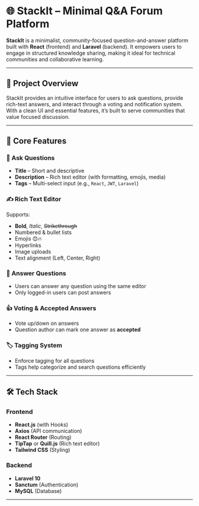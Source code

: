 # 🌐 StackIt – Minimal Q&A Forum Platform

**StackIt** is a minimalist, community-focused question-and-answer platform built with **React** (frontend) and **Laravel** (backend). It empowers users to engage in structured knowledge sharing, making it ideal for technical communities and collaborative learning.

---

## 🎯 Project Overview

StackIt provides an intuitive interface for users to ask questions, provide rich-text answers, and interact through a voting and notification system. With a clean UI and essential features, it’s built to serve communities that value focused discussion.

---

## 🚀 Core Features

### 📝 Ask Questions
- **Title** – Short and descriptive
- **Description** – Rich text editor (with formatting, emojis, media)
- **Tags** – Multi-select input (e.g., `React`, `JWT`, `Laravel`)

### ✍️ Rich Text Editor
Supports:
- **Bold**, *Italic*, ~~Strikethrough~~
- Numbered & bullet lists
- Emojis 😊🔥
- Hyperlinks
- Image uploads
- Text alignment (Left, Center, Right)

### 💬 Answer Questions
- Users can answer any question using the same editor
- Only logged-in users can post answers

### 👍 Voting & Accepted Answers
- Vote up/down on answers
- Question author can mark one answer as **accepted**

### 🏷️ Tagging System
- Enforce tagging for all questions
- Tags help categorize and search questions efficiently

---

## 🛠️ Tech Stack

### Frontend
- **React.js** (with Hooks)
- **Axios** (API communication)
- **React Router** (Routing)
- **TipTap** or **Quill.js** (Rich text editor)
- **Tailwind CSS** (Styling)

### Backend
- **Laravel 10**
- **Sanctum** (Authentication)
- **MySQL** (Database)

---